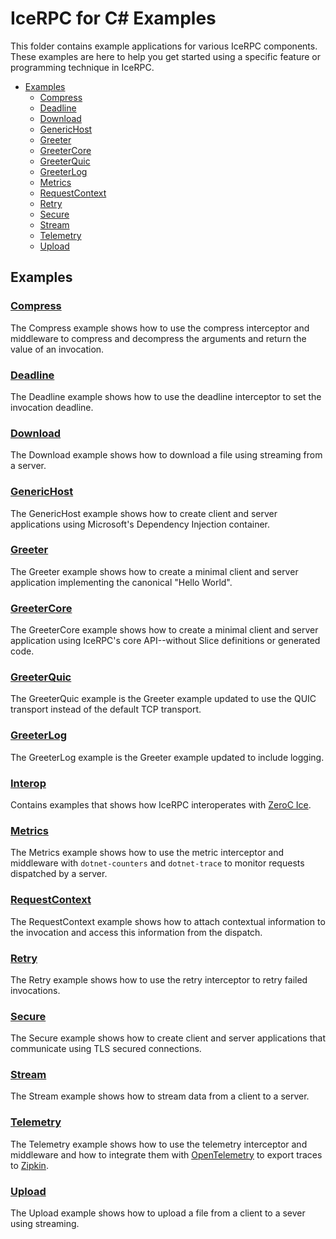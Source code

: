 # IceRPC for C# Examples

This folder contains example applications for various IceRPC components. These examples are here to help you get
started using a specific feature or programming technique in IceRPC.

- [Examples](#examples)
  * [Compress](#compress)
  * [Deadline](#deadline)
  * [Download](#download)
  * [GenericHost](#generichost)
  * [Greeter](#greeter)
  * [GreeterCore](#greetercore)
  * [GreeterQuic](#greeterquic)
  * [GreeterLog](#greeterlog)
  * [Metrics](#metrics)
  * [RequestContext](#requestcontext)
  * [Retry](#retry)
  * [Secure](#secure)
  * [Stream](#stream)
  * [Telemetry](#telemetry)
  * [Upload](#upload)

## Examples

### [Compress](./Compress/)

The Compress example shows how to use the compress interceptor and middleware to compress and decompress the arguments
and return the value of an invocation.

### [Deadline](./Deadline/)

The Deadline example shows how to use the deadline interceptor to set the invocation deadline.

### [Download](./Download/)

The Download example shows how to download a file using streaming from a server.

### [GenericHost](./GenericHost/)

The GenericHost example shows how to create client and server applications using Microsoft's Dependency Injection
container.

### [Greeter](./Greeter/)

The Greeter example shows how to create a minimal client and server application implementing the canonical "Hello World".

### [GreeterCore](./GreeterCore/)

The GreeterCore example shows how to create a minimal client and server application using IceRPC's core API--without
Slice definitions or generated code.

### [GreeterQuic](./GreeterQuic/)

The GreeterQuic example is the Greeter example updated to use the QUIC transport instead of the default TCP transport.

### [GreeterLog](./GreeterLog/)

The GreeterLog example is the Greeter example updated to include logging.

### [Interop](./Interop/)

Contains examples that shows how IceRPC interoperates with [ZeroC Ice][1].

### [Metrics](./Metrics/)

The Metrics example shows how to use the metric interceptor and middleware with `dotnet-counters` and `dotnet-trace` to
monitor requests dispatched by a server.

### [RequestContext](./RequestContext/)

The RequestContext example shows how to attach contextual information to the invocation and access this information from
the dispatch.

### [Retry](./Retry/)

The Retry example shows how to use the retry interceptor to retry failed invocations.

### [Secure](./Secure/)

The Secure example shows how to create client and server applications that communicate using TLS secured connections.

### [Stream](./Stream/)

The Stream example shows how to stream data from a client to a server.

### [Telemetry](./Telemetry/)

The Telemetry example shows how to use the telemetry interceptor and middleware and how to integrate them with
[OpenTelemetry](https://opentelemetry.io/) to export traces to [Zipkin][2].

### [Upload](./Upload/)

The Upload example shows how to upload a file from a client to a sever using streaming.

[1]: https://github.com/zeroc-ice/ice
[2]: https://zipkin.io/
